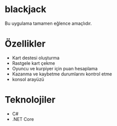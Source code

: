 # blackjack
 Bu uygulama tamamen eğlence amaçlıdır.

# Özellikler
- Kart destesi oluşturma
- Rastgele kart çekme
- Oyuncu ve kurpiyer için puan hesaplama
- Kazanma ve kaybetme durumlarını kontrol etme
- konsol arayüzü

# Teknolojiler
- C#
- .NET Core
